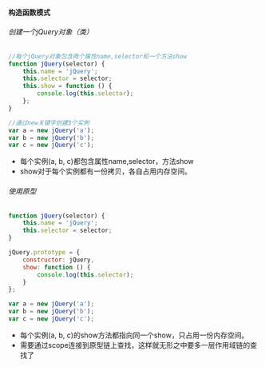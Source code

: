 #### 构造函数模式

###### 创建一个jQuery对象（类）
```javascript
//每个jQuery对象包含两个属性name,selector和一个方法show
function jQuery(selector) {
	this.name = 'jQuery';
	this.selector = selector;
	this.show = function () {
		console.log(this.selector);
	};
}

//通过new关键字创建3个实例
var a = new jQuery('a');
var b = new jQuery('b');
var c = new jQuery('c');
```
* 每个实例(a, b, c)都包含属性name,selector，方法show
* show对于每个实例都有一份拷贝，各自占用内存空间。

###### 使用原型
```javascript
function jQuery(selector) {
	this.name = 'jQuery';
	this.selector = selector;
}

jQuery.prototype = {
	constructor: jQuery,
	show: function () {
		console.log(this.selector);
	}
};

var a = new jQuery('a');
var b = new jQuery('b');
var c = new jQuery('c');
```
* 每个实例(a, b, c)的show方法都指向同一个show，只占用一份内存空间。
* 需要通过scope连接到原型链上查找，这样就无形之中要多一层作用域链的查找了
